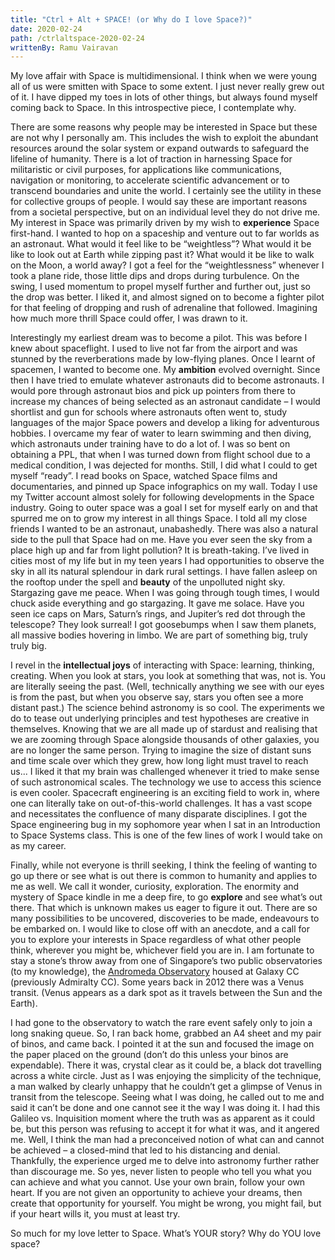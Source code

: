 ```yaml
---
title: "Ctrl + Alt + SPACE! (or Why do I love Space?)"
date: 2020-02-24
path: /ctrlaltspace-2020-02-24
writtenBy: Ramu Vairavan
---
```


My love affair with Space is multidimensional. I think when we were young all of us were smitten
with Space to some extent. I just never really grew out of it. I have dipped my toes in lots of other
things, but always found myself coming back to Space. In this introspective piece, I contemplate
why.

There are some reasons why people may be interested in Space but these are not why I personally
am. This includes the wish to exploit the abundant resources around the solar system or expand
outwards to safeguard the lifeline of humanity. There is a lot of traction in harnessing Space for
militaristic or civil purposes, for applications like communications, navigation or monitoring, to
accelerate scientific advancement or to transcend boundaries and unite the world. I certainly see the
utility in these for collective groups of people. I would say these are important reasons from a
societal perspective, but on an individual level they do not drive me.
My interest in Space was primarily driven by my wish to **experience** Space first-hand. I wanted to
hop on a spaceship and venture out to far worlds as an astronaut. What would it feel like to be
“weightless”? What would it be like to look out at Earth while zipping past it? What would it be like
to walk on the Moon, a world away? I got a feel for the “weightlessness” whenever I took a plane
ride, those little dips and drops during turbulence. On the swing, I used momentum to propel myself
further and further out, just so the drop was better. I liked it, and almost signed on to become a
fighter pilot for that feeling of dropping and rush of adrenaline that followed. Imagining how much
more thrill Space could offer, I was drawn to it.

Interestingly my earliest dream was to become a pilot. This was before I knew about spaceflight. I
used to live not far from the airport and was stunned by the reverberations made by low-flying
planes. Once I learnt of spacemen, I wanted to become one. My **ambition** evolved overnight. Since
then I have tried to emulate whatever astronauts did to become astronauts. I would pore through
astronaut bios and pick up pointers from there to increase my chances of being selected as an
astronaut candidate – I would shortlist and gun for schools where astronauts often went to, study
languages of the major Space powers and develop a liking for adventurous hobbies. I overcame my
fear of water to learn swimming and then diving, which astronauts under training have to do a lot of.
I was so bent on obtaining a PPL, that when I was turned down from flight school due to a medical
condition, I was dejected for months. Still, I did what I could to get myself “ready”. I read books on
Space, watched Space films and documentaries, and pinned up Space infographics on my wall. Today
I use my Twitter account almost solely for following developments in the Space industry. Going to
outer space was a goal I set for myself early on and that spurred me on to grow my interest in all
things Space. I told all my close friends I wanted to be an astronaut, unabashedly.
There was also a natural side to the pull that Space had on me. Have you ever seen the sky from a
place high up and far from light pollution? It is breath-taking. I’ve lived in cities most of my life but in
my teen years I had opportunities to observe the sky in all its natural splendour in dark rural settings.
I have fallen asleep on the rooftop under the spell and **beauty** of the unpolluted night sky. Stargazing
gave me peace. When I was going through tough times, I would chuck aside everything and go
stargazing. It gave me solace. Have you seen ice caps on Mars, Saturn’s rings, and Jupiter’s red dot
through the telescope? They look surreal! I got goosebumps when I saw them planets, all massive
bodies hovering in limbo. We are part of something big, truly truly big.

I revel in the **intellectual joys** of interacting with Space: learning, thinking, creating. When you look
at stars, you look at something that was, not is. You are literally seeing the past. (Well, technically
anything we see with our eyes is from the past, but when you observe say, stars you often see a
more distant past.) The science behind astronomy is so cool. The experiments we do to tease out
underlying principles and test hypotheses are creative in themselves. Knowing that we are all made
up of stardust and realising that we are zooming through Space alongside thousands of other
galaxies, you are no longer the same person. Trying to imagine the size of distant suns and time scale
over which they grew, how long light must travel to reach us... I liked it that my brain was challenged
whenever it tried to make sense of such astronomical scales. The technology we use to access this
science is even cooler. Spacecraft engineering is an exciting field to work in, where one can literally
take on out-of-this-world challenges. It has a vast scope and necessitates the confluence of many
disparate disciplines. I got the Space engineering bug in my sophomore year when I sat in an
Introduction to Space Systems class. This is one of the few lines of work I would take on as my
career.

Finally, while not everyone is thrill seeking, I think the feeling of wanting to go up there or see what
is out there is common to humanity and applies to me as well. We call it wonder, curiosity,
exploration. The enormity and mystery of Space kindle in me a deep fire, to go **explore** and see
what’s out there. That which is unknown makes us eager to figure it out. There are so many
possibilities to be uncovered, discoveries to be made, endeavours to be embarked on.
I would like to close off with an anecdote, and a call for you to explore your interests in Space
regardless of what other people think, wherever you might be, whichever field you are in.
I am fortunate to stay a stone’s throw away from one of Singapore’s two public observatories (to my
knowledge), the [Andromeda Observatory](https://www.facebook.com/AndromedaObservatory/) housed at Galaxy CC (previously Admiralty CC). Some years
back in 2012 there was a Venus transit. (Venus appears as a dark spot as it travels between the Sun
and the Earth).

I had gone to the observatory to watch the rare event safely only to join a long
snaking queue. So, I ran back home, grabbed an A4 sheet and my pair of binos, and came back. I
pointed it at the sun and focused the image on the paper placed on the ground (don’t do this unless
your binos are expendable). There it was, crystal clear as it could be, a black dot travelling across a
white circle. Just as I was enjoying the simplicity of the technique, a man walked by clearly unhappy
that he couldn’t get a glimpse of Venus in transit from the telescope. Seeing what I was doing, he
called out to me and said it can’t be done and one cannot see it the way I was doing it. I had this
Galileo vs. Inquisition moment where the truth was as apparent as it could be, but this person was
refusing to accept it for what it was, and it angered me. Well, I think the man had a preconceived
notion of what can and cannot be achieved – a closed-mind that led to his distancing and denial.
Thankfully, the experience urged me to delve into astronomy further rather than discourage me. So
yes, never listen to people who tell you what you can achieve and what you cannot. Use your own
brain, follow your own heart. If you are not given an opportunity to achieve your dreams, then
create that opportunity for yourself. You might be wrong, you might fail, but if your heart wills it,
you must at least try.

So much for my love letter to Space. What’s YOUR story? Why do YOU love space?